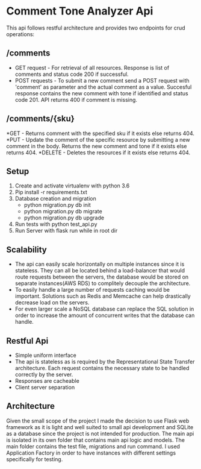# Comment Tone Analyzer Api

This api follows restful architecture and provides two endpoints for crud operations:

## /comments
* GET request - For retrieval of all resources. Response is list of comments and status code 200 if successful.
* POST requests - To submit a new comment send a POST request with 'comment' as parameter and the actual comment as a value. Succesful response contains the new comment with tone if identified and status code 201. API returns 400 if comment is missing.

## /comments/{sku}
*GET - Returns comment with the specified sku if it exists else returns 404.
*PUT - Update the comment of the specific resource by submitting a new comment in the body. Returns the new comment and tone if it exists else returns 404.
*DELETE - Deletes the resources if it exists else returns 404.


## Setup
 1. Create and activate virtualenv with python 3.6
 2. Pip install -r requirements.txt
 3. Database creation and migration
    * python migration.py db init
    * python migration.py db migrate
    * python migration.py db upgrade
 4. Run tests with python test_api.py
 5. Run Server with flask run while in root dir

## Scalability
* The api can easily scale horizontally on multiple instances since it is stateless. They can all be located behind a load-balancer that would route requests between the servers, the database would be stored on separate instances(AWS RDS) to complitely decouple the architecture.
* To easily handle a large number of requests caching would be important. Solutions such as Redis and Memcache can help drastically decrease load on the servers.
* For even larger scale a NoSQL database can replace the SQL solution in order to increase the amount of concurrent writes that the database can handle.

## Restful Api
* Simple uniform interface
* The api is stateless as is required by the Representational State Transfer architecture. Each request contains the necessary state to be handled correctly by the server.
* Responses are cacheable
* Client server separation

## Architecture
Given the small scope of the project I made the decision to use Flask web framework as it is light and well suited to small api development and SQLite as a database since the project is not intended for production. The main api is isolated in its own folder that contains main api logic and models. The main folder contains the test file, migrations and run command. I used Application Factory in order to have instances with different settings specifically for testing.




